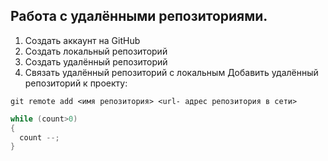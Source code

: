 ## **Работа с удалёнными репозиториями.**
1. Создать аккаунт на GitHub
2. Создать локальный репозиторий
3. Создать удалённый репозиторий
4. Связать удалённый репозиторий с локальным
Добавить удалённый репозиторий к проекту:
```
git remote add <имя репозитория> <url- адрес репозитория в сети>
```
``` c#
while (count>0)
{
  count --;
}
```
